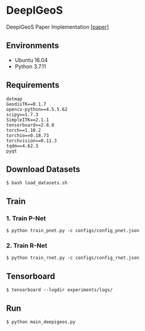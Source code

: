# DeepIGeoS
DeepIGeoS Paper Implementation [[paper](https://arxiv.org/abs/1707.00652)]

## Environments
- Ubuntu 16.04
- Python 3.7.11

## Requirements
```shell
dotmap
GeodisTK==0.1.7
opencv-python==4.5.5.62
scipy==1.7.3
SimpleITK==2.1.1
tensorboard==2.8.0
torch==1.10.2
torchio==0.18.73
torchvision==0.11.3
tqdm==4.62.3
pyqt

```

## Download Datasets
```shell
$ bash load_datasets.sh
```

## Train

### 1. Train P-Net
```shell
$ python train_pnet.py -c configs/config_pnet.json
```

### 2. Train R-Net
```shell
$ python train_rnet.py -c configs/config_rnet.json
```

## Tensorboard
```shell
$ tensorboard --logdir experiments/logs/
```

## Run
```shell
$ python main_deepigeos.py
